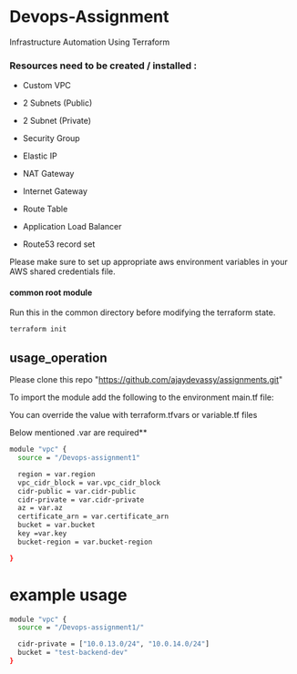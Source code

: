 # Devops-Assignment

Infrastructure Automation Using Terraform

### Resources need to be created / installed :

* Custom VPC

* 2 Subnets (Public)

* 2 Subnet (Private)

* Security Group

* Elastic IP

* NAT Gateway

* Internet Gateway

* Route Table

* Application Load Balancer

* Route53 record set

Please make sure to set up appropriate aws environment variables  in your AWS shared credentials file.

#### common root module
 
Run this in the common directory before modifying the terraform state.

```bash
terraform init
```

## usage_operation

Please clone this repo "https://github.com/ajaydevassy/assignments.git"

To import the module add the following to the environment main.tf file:

You can override the value with terraform.tfvars or variable.tf files

Below mentioned .var are required**

```bash
module "vpc" {
  source = "/Devops-assignment1"

  region = var.region
  vpc_cidr_block = var.vpc_cidr_block
  cidr-public = var.cidr-public
  cidr-private = var.cidr-private
  az = var.az
  certificate_arn = var.certificate_arn
  bucket = var.bucket
  key =var.key
  bucket-region = var.bucket-region

}
```
# example usage

```bash
module "vpc" {
  source = "/Devops-assignment1/"

  cidr-private = ["10.0.13.0/24", "10.0.14.0/24"]
  bucket = "test-backend-dev"
}  
```


